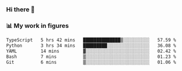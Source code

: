 ### Hi there 👋

### 📊 My work in figures

<!--START_SECTION:waka-->

```txt
TypeScript   5 hrs 42 mins   ██████████████▒░░░░░░░░░░   57.59 %
Python       3 hrs 34 mins   █████████░░░░░░░░░░░░░░░░   36.08 %
YAML         14 mins         ▓░░░░░░░░░░░░░░░░░░░░░░░░   02.42 %
Bash         7 mins          ▒░░░░░░░░░░░░░░░░░░░░░░░░   01.23 %
Git          6 mins          ▒░░░░░░░░░░░░░░░░░░░░░░░░   01.06 %
```

<!--END_SECTION:waka-->
